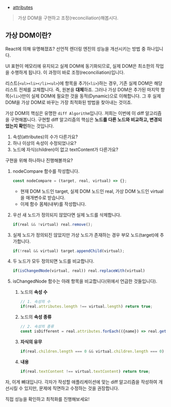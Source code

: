 - [attributes](https://developer.mozilla.org/ko/docs/Web/API/Element/attributes)


> 가상 DOM을 구현하고 조정(reconciliation)해봅시다.

## 가상 DOM이란?
React에 의해 유명해졌죠? 선언적 렌더링 엔진의 성능을 개선시키는 방법 중 하나입니다.

UI 표현이 메모리에 유지되고 실제 DOM에 동기화되므로, 실제 DOM은 최소한의 작업을 수행하게 됩니다. 이 과정이 바로 조정(reconciliation)입니다.

리스트(`<ul><li></li><ul>`)에 항목을 추가(`<li>`)하는 경우, 기존 실제 DOM은 해당 리스트 전체를 교체합니다. 즉, 원본을 **대체**하죠. 그러나 가상 DOM은 추가된 마지막 항목(`<li>`)만이 실제 DOM에 필요한 것을 동적(Dynamic)으로 이해합니다. 그 후 실제 DOM을 가상 DOM로 바꾸는 가장 최적화된 방법을 찾아내는 것이죠.

가상 DOM의 핵심은 유명한 `diff Algorithm`입니다. 저희는 이번에 이 diff 알고리즘을 구현해봅니다. 구현할 diff 알고리즘의 핵심은 **노드를 다른 노드와 비교하고, 변경되었는지 확인**하는 것입니다.
1. 속성(attributes)의 수가 다른가요?
2. 하나 이상의 속성이 수정되었나요?
3. 노드에 자식(children)이 없고 textContent가 다른가요?

구현을 위해 하나하나 진행해볼까요?
1. nodeCompare 함수를 작성합니다.
    ```js
    const nodeCompare = (target, real, virtual) => {};
    ```
    - 현재 DOM 노드인 target, 실제 DOM 노드인 real, 가상 DOM 노드인 virtual을 매개변수로 받습니다.
    - 이제 함수 몸체(내부)를 작성합니다.

2. 우선 새 노드가 정의되지 않았다면 실제 노드를 삭제합니다.
    ```js
    if(real && !virtual) real.remove();
    ```

3. 실제 노드가 정의되진 않았지만 가상 노드가 존재하는 경우 부모 노드(target)에 추가합니다.
    ```js
    if(!real && virtual) target.appendChild(virtual);
    ```

4. 두 노드가 모두 정의되면 노드를 비교합니다.
    ```js
    if(isChangedNode(virtual, real)) real.replaceWith(virtual)
    ```
5. isChangedNode 함수는 아래 항목을 비교합니다(위에서 언급한 것들입니다).
   1. 노드의 **속성 수**
       ```js
       // 1. 속성의 수
       if(real.attributes.length !== virtual.length) return true;
       ```
   2. 노드의 **속성 종류**
       ```js
       // 2. 속성의 종류
       const isDifferent = real.attributes.forEach(({name}) => real.getAttribute(name) !== virtual.getAttribute(name));
       ```
   3. **자식의 유무**
       ```js
       if(real.children.length === 0 && virtual.children.length === 0) return true;
       ```
   4. **내용**
       ```js
       if(real.textContent !== virtual.textContent) return true;
       ```

자, 이게 뼈대입니다. 각자가 작성할 애플리케이션에 맞는 diff 알고리즘을 작성하여 개선시킬 수 있지만, 문제에 직면하고 수정하는 것을 권장합니다.

직접 성능을 확인하고 최적화를 진행해보세요!

<br>